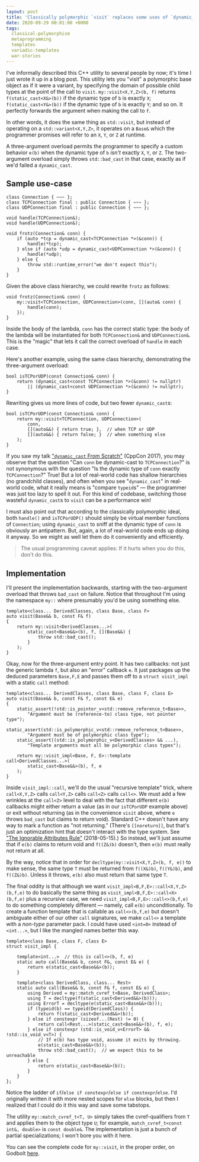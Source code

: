 ```yaml
---
layout: post
title: 'Classically polymorphic `visit` replaces some uses of `dynamic_cast`'
date: 2020-09-29 00:01:00 +0000
tags:
  classical-polymorphism
  metaprogramming
  templates
  variadic-templates
  war-stories
---
```


I've informally described this C++ utility to several people by now; it's
time I just wrote it up in a blog post.
This utility lets you "visit" a polymorphic base object as if it were a variant,
by specifying the domain of possible child types at the point of the call to `visit`.
`my::visit<X,Y,Z>(b, f)` returns `f(static_cast<X&>(b))` if the dynamic type of `b`
is exactly `X`; `f(static_cast<Y&>(b))` if the dynamic type of `b` is exactly `Y`; and so on.
It perfectly forwards the argument when making the call to `f`.

In other words, it does the same thing as `std::visit`, but instead of operating
on a `std::variant<X,Y,Z>`, it operates on a `Base&` which the programmer promises
will refer to an `X`, `Y`, or `Z` at runtime.

A three-argument overload permits the programmer to specify a custom behavior `e(b)`
when the dynamic type of `b` _isn't_ exactly `X`, `Y`, or `Z`.
The two-argument overload simply throws `std::bad_cast` in that case,
exactly as if we'd failed a `dynamic_cast`.


## Sample use-case

    class Connection { ~~~ };
    class TCPConnection final : public Connection { ~~~ };
    class UDPConnection final : public Connection { ~~~ };

    void handle(TCPConnection&);
    void handle(UDPConnection&);

    void frotz(Connection& conn) {
        if (auto *tcp = dynamic_cast<TCPConnection *>(&conn)) {
            handle(*tcp);
        } else if (auto *udp = dynamic_cast<UDPConnection *>(&conn)) {
            handle(*udp);
        } else {
            throw std::runtime_error("we don't expect this");
        }
    }

Given the above class hierarchy, we could rewrite `frotz` as follows:

    void frotz(Connection& conn) {
        my::visit<TCPConnection, UDPConnection>(conn, [](auto& conn) {
            handle(conn);
        });
    }

Inside the body of the lambda, `conn` has the correct static type: the body
of the lambda will be instantiated for both `TCPConnection&` and `UDPConnection&`.
This is the "magic" that lets it call the correct overload of `handle` in each case.

Here's another example, using the same class hierarchy, demonstrating
the three-argument overload:

    bool isTCPorUDP(const Connection& conn) {
        return (dynamic_cast<const TCPConnection *>(&conn) != nullptr)
            || (dynamic_cast<const UDPConnection *>(&conn) != nullptr);
    }

Rewriting gives us more lines of code, but two fewer `dynamic_cast`s:

    bool isTCPorUDP(const Connection& conn) {
        return my::visit<TCPConnection, UDPConnection>(
            conn,
            [](auto&&) { return true; },  // when TCP or UDP
            [](auto&&) { return false; }  // when something else
        );
    }

If you saw my talk ["`dynamic_cast` From Scratch"](https://www.youtube.com/watch?v=QzJL-8WbpuU) (CppCon 2017),
you may observe that the question "Can `conn` be dynamic-cast to `TCPConnection`?"
is not synonymous with the question "Is the dynamic type of `conn` exactly `TCPConnection`?"
True! But a lot of real-world code has shallow hierarchies (no grandchild classes),
and often when you see "`dynamic_cast`" in real-world code, what it really means
is "compare `typeid`s" — the programmer was just too lazy to spell it out.
For this kind of codebase, switching those wasteful `dynamic_cast`s to `visit` can
be a performance win!

I must also point out that according to the classically polymorphic ideal,
both `handle()` and `isTCPorUDP()` should simply be virtual member functions
of `Connection`; using `dynamic_cast` to sniff at the dynamic type of `conn`
is obviously an antipattern. But, again, a lot of real-world code ends up doing
it anyway. So we might as well let them do it conveniently and efficiently.

> The usual programming caveat applies: If it hurts when you do this, don't do this.


## Implementation

I'll present the implementation backwards, starting with the two-argument overload
that throws `bad_cast` on failure. Notice that throughout I'm using the namespace `my::`
where presumably you'd be using something else.

    template<class... DerivedClasses, class Base, class F>
    auto visit(Base&& b, const F& f)
    {
        return my::visit<DerivedClasses...>(
            static_cast<Base&&>(b), f, [](Base&&) {
                throw std::bad_cast();
            }
        );
    }

Okay, now for the three-argument entry point. It has two callbacks: not just the generic
lambda `f`, but also an "error" callback `e`. It just packages up the deduced
parameters `Base,F,E` and passes them off to a `struct visit_impl` with a static
`call` method:

    template<class... DerivedClasses, class Base, class F, class E>
    auto visit(Base&& b, const F& f, const E& e)
    {
        static_assert(!std::is_pointer_v<std::remove_reference_t<Base>>,
            "Argument must be (reference-to) class type, not pointer type");
        static_assert(std::is_polymorphic_v<std::remove_reference_t<Base>>,
            "Argument must be of polymorphic class type");
        static_assert((std::is_polymorphic_v<DerivedClasses> && ...),
            "Template arguments must all be polymorphic class types");

        return my::visit_impl<Base, F, E>::template call<DerivedClasses...>(
            static_cast<Base&&>(b), f, e
        );
    }

Inside `visit_impl::call`, we'll do the usual "recursive template" trick,
where `call<X,Y,Z>` calls `call<Y,Z>` calls `call<Z>` calls `call<>`.
We must add a few wrinkles at the `call<Z>` level to deal
with the fact that different `e(b)` callbacks might either return a value
(as in our `isTCPorUDP` example above) or exit without returning
(as in the convenience `visit` above, where `e` throws `bad_cast` but claims to return void).
Standard C++ doesn't have any way to mark a function as "not returning."
(There's `[[noreturn]]`, but that's just an optimization hint that doesn't
interact with the type system.
See ["The Ignorable Attributes Rule"](/blog/2018/05/15/the-ignorable-attributes-rule/) (2018-05-15).)
So instead, we'll just assume that if `e(b)` claims to return void and `f((Z&)b)` doesn't,
then `e(b)` must really not return at all.

By the way, notice that in order for `decltype(my::visit<X,Y,Z>(b, f, e))` to make sense,
the same type `T` must be returned from `f((X&)b)`, `f((Y&)b)`, and `f((Z&)b)`.
Unless it throws, `e(b)` also must return that same type `T`.

The final oddity is that although we want `visit_impl<B,F,E>::call<X,Y,Z>(b,f,e)`
to do basically the same thing as `visit_impl<B,F,E>::call<X>(b,f,e)` plus a recursive
case, we need `visit_impl<B,F,E>::call<>(b,f,e)` to do something completely different
— namely, call `e(b)` unconditionally. To create a function template that is callable
as `call<>(b,f,e)` but doesn't ambiguate either of our other `call` signatures,
we make `call<>` a template with a _non-type_ parameter pack. I could have used
`<int=0>` instead of `<int...>`, but I like the mangled names better this way.

    template<class Base, class F, class E>
    struct visit_impl {

        template<int...>  // this is call<>(b, f, e)
        static auto call(Base&& b, const F&, const E& e) {
            return e(static_cast<Base&&>(b));
        }

        template<class DerivedClass, class... Rest>
        static auto call(Base&& b, const F& f, const E& e) {
            using Derived = my::match_cvref_t<Base, DerivedClass>;
            using T = decltype(f(static_cast<Derived&&>(b)));
            using ErrorT = decltype(e(static_cast<Base&&>(b)));
            if (typeid(b) == typeid(DerivedClass)) {
                return f(static_cast<Derived&&>(b));
            } else if constexpr (sizeof...(Rest) != 0) {
                return call<Rest...>(static_cast<Base&&>(b), f, e);
            } else if constexpr (std::is_void_v<ErrorT> && !std::is_void_v<T>) {
                // If e(b) has type void, assume it exits by throwing.
                e(static_cast<Base&&>(b));
                throw std::bad_cast();  // we expect this to be unreachable
            } else {
                return e(static_cast<Base&&>(b));
            }
        }
    };

Notice the ladder of `if`/`else if constexpr`/`else if constexpr`/`else`.
I'd originally written it with more nested scopes for `else` blocks, but
then I realized that I could do it this way and save some tabstops.

The utility `my::match_cvref_t<T, U>` simply takes the cvref-qualifiers
from `T` and applies them to the object type `U`; for example,
`match_cvref_t<const int&, double>` is `const double&`.
The implementation is just a bunch of partial specializations;
I won't bore you with it here.

You can see the complete code for `my::visit`, in the proper order,
on Godbolt [here](https://godbolt.org/z/K3nK1o).
